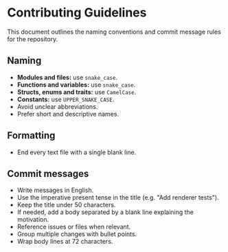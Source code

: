 # Contributing Guidelines

This document outlines the naming conventions and commit message rules for the repository.

## Naming

- **Modules and files:** use `snake_case`.
- **Functions and variables:** use `snake_case`.
- **Structs, enums and traits:** use `CamelCase`.
- **Constants:** use `UPPER_SNAKE_CASE`.
- Avoid unclear abbreviations.
- Prefer short and descriptive names.

## Formatting

- End every text file with a single blank line.

## Commit messages

- Write messages in English.
- Use the imperative present tense in the title (e.g. "Add renderer tests").
- Keep the title under 50 characters.
- If needed, add a body separated by a blank line explaining the motivation.
- Reference issues or files when relevant.
- Group multiple changes with bullet points.
- Wrap body lines at 72 characters.

